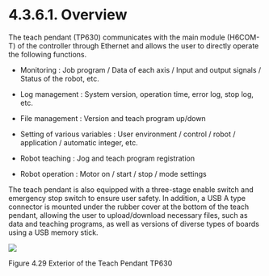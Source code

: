 ﻿# 4.3.6.1. Overview

The teach pendant (TP630) communicates with the main module (H6COM-T) of the controller through Ethernet and allows the user to directly operate the following functions.

*	Monitoring	: Job program / Data of each axis / Input and output signals / Status of the robot, etc.

*	Log management 	: System version, operation time, error log, stop log, etc.

*	File management 	: Version and teach program up/down

*	Setting of various variables : User environment / control / robot / application / automatic integer, etc.

*	Robot teaching 	: Jog and teach program registration

*	Robot operation 	: Motor on / start / stop / mode settings

The teach pendant is also equipped with a three-stage enable switch and emergency stop switch to ensure user safety.
In addition, a USB A type connector is mounted under the rubber cover at the bottom of the teach pendant, allowing the user to upload/download necessary files, such as data and teaching programs, as well as versions of diverse types of boards using a USB memory stick.


![](../../../_assets/그림_4.49_티치펜던트_TP630의_외관.png  )

Figure 4.29 Exterior of the Teach Pendant TP630
